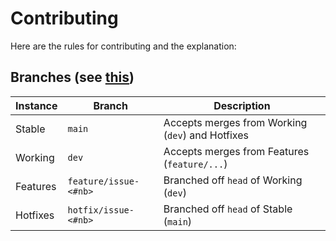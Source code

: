 # Contributing

Here are the rules for contributing and the explanation:

## Branches (see [this](https://gist.github.com/digitaljhelms/4287848))

| Instance | Branch                | Description                                      |
| -------- | --------------------- | ------------------------------------------------ |
| Stable   | `main`                | Accepts merges from Working (`dev`) and Hotfixes |
| Working  | `dev`                 | Accepts merges from Features (`feature/...`)     |
| Features | `feature/issue-<#nb>` | Branched off `head` of Working (`dev`)           |
| Hotfixes | `hotfix/issue-<#nb>`  | Branched off `head` of Stable (`main`)           |
